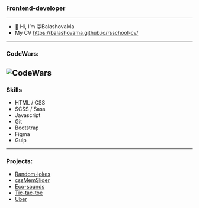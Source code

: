 ### Frontend-developer 
----
* 👋 Hi, I’m @BalashovaMa
* My CV https://balashovama.github.io/rsschool-cv/
----
### CodeWars:
![CodeWars](https://www.codewars.com/users/BalashovaMa/badges/large)
----
### Skills
* HTML / CSS
* SCSS / Sass 
* Javascript
* Git
* Bootstrap
* Figma
* Gulp
----
### Projects:
* [Random-jokes](https://rolling-scopes-school.github.io/balashovama-JSFEPRESCHOOL/random-jokes/)
* [cssMemSlider](https://balashovama.github.io/cssMemSlider/cssMemSlider/index.html)
* [Eco-sounds](https://balashovama.github.io/eco-sounds/)
* [Tic-tac-toe](https://rolling-scopes-school.github.io/balashovama-JSFEPRESCHOOL/tic-tac-toe/)
* [Uber](https://balashovama.github.io/Uber/src/index.html)
